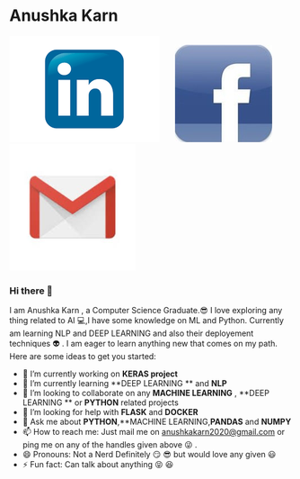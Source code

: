 # Anushka Karn

[![linkedin](https://github.com/anushkakarn26/anushkakarn26/blob/master/linkedin.png)](https://www.linkedin.com/in/anushka-karn)&nbsp;&nbsp;&nbsp;&nbsp;&nbsp;&nbsp;&nbsp;[![facebook](https://github.com/anushkakarn26/anushkakarn26/blob/master/facebook.jpg)](https://www.facebook.com/anushka.karn)&nbsp;&nbsp;&nbsp;&nbsp;&nbsp;&nbsp;&nbsp;[![mail](https://github.com/anushkakarn26/anushkakarn26/blob/master/gmail.jpg)](mailto:anushkakarn2020@gmail.com)



### Hi there 👋

<!--
**anushkakarn26/anushkakarn26** is a ✨ _special_ ✨ repository because its `README.md` (this file) appears on your GitHub profile.-->
I am Anushka Karn , a Computer Science Graduate.:sunglasses: I love exploring any thing related to AI :computer:,I have some knowledge on ML and Python. Currently am learning NLP and DEEP LEARNING and also their deployement techniques :alien: . I am eager to learn anything new that comes on my path.
Here are some ideas to get you started:

- 🔭 I’m currently working on **KERAS project**
- 🌱 I’m currently learning **DEEP LEARNING ** and **NLP**
- 👯 I’m looking to collaborate on any **MACHINE LEARNING** , **DEEP LEARNING ** or **PYTHON** related projects
- 🤔 I’m looking for help with **FLASK** and **DOCKER**
- 💬 Ask me about **PYTHON**,**MACHINE LEARNING,**PANDAS** and **NUMPY**
- 📫 How to reach me: Just mail me on [anushkakarn2020@gmail.com](mailto:anushkakarn2020@gmail.com) or ping me on any of the handles given above :stuck_out_tongue_winking_eye: .
- 😄 Pronouns: Not a Nerd Definitely :smirk: :sunglasses: but would love any given :smiley:
- ⚡ Fun fact: Can talk about anything :stuck_out_tongue_closed_eyes: :laughing:

